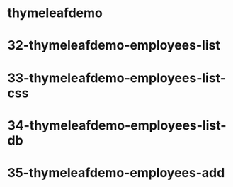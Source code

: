 # thymeleafdemo
# 32-thymeleafdemo-employees-list
# 33-thymeleafdemo-employees-list-css
# 34-thymeleafdemo-employees-list-db
# 35-thymeleafdemo-employees-add
